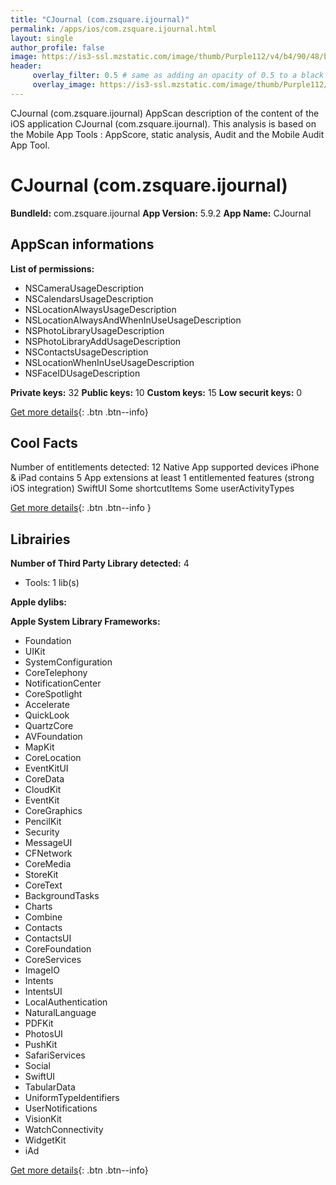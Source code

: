 ```yaml
---
title: "CJournal (com.zsquare.ijournal)"
permalink: /apps/ios/com.zsquare.ijournal.html
layout: single
author_profile: false
image: https://is3-ssl.mzstatic.com/image/thumb/Purple112/v4/b4/90/48/b49048e9-8fe5-3c9a-e169-686f8614e97d/AppIconUniversal-0-1x_U007emarketing-0-6-0-0-85-220.png/512x512bb.jpg
header: 
     overlay_filter: 0.5 # same as adding an opacity of 0.5 to a black background
     overlay_image: https://is3-ssl.mzstatic.com/image/thumb/Purple112/v4/b4/90/48/b49048e9-8fe5-3c9a-e169-686f8614e97d/AppIconUniversal-0-1x_U007emarketing-0-6-0-0-85-220.png/512x512bb.jpg
---
```

CJournal (com.zsquare.ijournal) AppScan description of the content of the iOS application CJournal (com.zsquare.ijournal). This analysis is based on the Mobile App Tools : AppScore, static analysis, Audit and the Mobile Audit App Tool.

# CJournal (com.zsquare.ijournal)

**BundleId:** com.zsquare.ijournal
**App Version:** 5.9.2
**App Name:** CJournal


## AppScan informations 

**List of permissions:** 
- NSCameraUsageDescription
- NSCalendarsUsageDescription
- NSLocationAlwaysUsageDescription
- NSLocationAlwaysAndWhenInUseUsageDescription
- NSPhotoLibraryUsageDescription
- NSPhotoLibraryAddUsageDescription
- NSContactsUsageDescription
- NSLocationWhenInUseUsageDescription
- NSFaceIDUsageDescription
  
  
**Private keys:** 32
**Public keys:** 10
**Custom keys:** 15
**Low securit keys:** 0
  
[Get more details](/pricing.html){: .btn .btn--info}

## Cool Facts

Number of entitlements detected: 12
Native App
supported devices iPhone & iPad
contains 5 App extensions
at least 1 entitlemented features (strong iOS integration)
SwiftUI
Some shortcutItems 
Some userActivityTypes
  
[Get more details](/pricing.html){: .btn .btn--info }

## Librairies 
**Number of Third Party Library detected:** 4
- Tools: 1 lib(s)


**Apple dylibs:**


**Apple System Library Frameworks:**
- Foundation
- UIKit
- SystemConfiguration
- CoreTelephony
- NotificationCenter
- CoreSpotlight
- Accelerate
- QuickLook
- QuartzCore
- AVFoundation
- MapKit
- CoreLocation
- EventKitUI
- CoreData
- CloudKit
- EventKit
- CoreGraphics
- PencilKit
- Security
- MessageUI
- CFNetwork
- CoreMedia
- StoreKit
- CoreText
- BackgroundTasks
- Charts
- Combine
- Contacts
- ContactsUI
- CoreFoundation
- CoreServices
- ImageIO
- Intents
- IntentsUI
- LocalAuthentication
- NaturalLanguage
- PDFKit
- PhotosUI
- PushKit
- SafariServices
- Social
- SwiftUI
- TabularData
- UniformTypeIdentifiers
- UserNotifications
- VisionKit
- WatchConnectivity
- WidgetKit
- iAd


  
[Get more details](/pricing.html){: .btn .btn--info}

